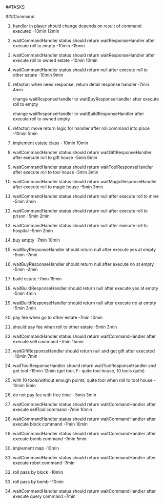 ##TASKS

###Command

1. handler in player should change depends on result of command executed  -10min 12min

3. waitCommandHandler status should return waitResponseHandler after execute roll to empty  -10min -15min

4. waitCommandHandler status should return waitResponseHandler after execute roll to owned estate  -10min 10min

5. waitCommandHandler status should return null after execute roll to other estate  -10min 9min

6. refactor: when need response, return detail response handler  -7min 4min

    change waitResponseHandler to waitBuyResponseHandler after execute roll to empty
    
    change waitResponseHandler to waitBuildResponseHandler after execute roll to owned empty
    
7. refactor: move return logic for handler after roll command into place  -10min 5min

8. implement estate class  - 10min 10min

7. waitCommandHandler status should return waitGiftResponseHandler after execute roll to gift house  -5min 6min

8. waitCommandHandler status should return waitToolResponseHandler after execute roll to tool house  -5min 3min

12. waitCommandHandler status should return waitMagicResponseHandler after execute roll to magic house  -5min 3min

9. waitCommandHandler status should return null after execute roll to mine  -5min 2min

10. waitCommandHandler status should return null after execute roll to prison  -5min 2min

11. waitCommandHandler status should return null after execute roll to hospital  -5min 2min

12. buy empty -7min 10min

5. waitBuyResponseHandler should return null after execute yes at empty -5min -7min

6. waitBuyResponseHandler should return null after execute no at empty  -5min -2min

13. build estate -7min 15min

5. waitBuildResponseHandler should return null after execute yes at empty -5min 4min

6. waitBuildResponseHandler should return null after execute no at empty  -5min 3min

14. pay fee when go to other estate -7min 10min

15. should pay fee when roll to other estate -5min 3min

13. waitCommandHandler status should return waitCommandHandler after execute sell command  -7min 15min

14. waitGiftResponseHandler should return null and get gift after executed -10min 7min

15. waitToolResponseHandler should return waitToolResponseHandler and get tool -15min 12min
    (get tool, F- quite tool house, 10 tools quite)

16. with 10 tools/without enough points, quite tool when roll to tool house - 10min 5min

17. do not pay fee with free time - 5min 3min

14. waitCommandHandler status should return waitCommandHandler after execute sellTool command  -7min 10min

15. waitCommandHandler status should return waitCommandHandler after execute block command  -7min 10min

16. waitCommandHandler status should return waitCommandHandler after execute bomb command  -7min 5min

17. implement map -10min

17. waitCommandHandler status should return waitCommandHandler after execute robot command  -7min

18. roll pass by block -10min

19. roll pass by bomb -10min

18. waitCommandHandler status should return waitCommandHandler after execute query command  -7min


